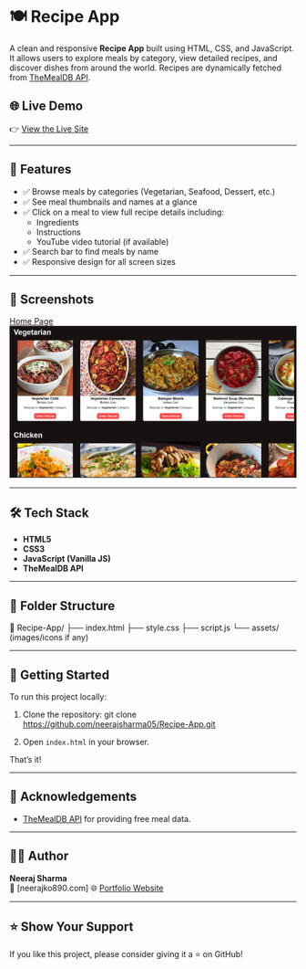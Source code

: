 # 🍽️ Recipe App

A clean and responsive **Recipe App** built using HTML, CSS, and JavaScript. It allows users to explore meals by category, view detailed recipes, and discover dishes from around the world. Recipes are dynamically fetched from [TheMealDB API](https://www.themealdb.com/).

## 🌐 Live Demo

👉 [View the Live Site](https://neerajsharma05.github.io/Recipe-App/)

---

## 📌 Features

- ✅ Browse meals by categories (Vegetarian, Seafood, Dessert, etc.)
- ✅ See meal thumbnails and names at a glance
- ✅ Click on a meal to view full recipe details including:
  - Ingredients
  - Instructions
  - YouTube video tutorial (if available)
- ✅ Search bar to find meals by name
- ✅ Responsive design for all screen sizes

---

## 📸 Screenshots

[Home Page](imges/home-page.jpg) <!-- (Optional: Replace with actual screenshot URL) -->
![Recipe Detail Page](imges/categories.png)

---

## 🛠️ Tech Stack

- **HTML5**
- **CSS3**
- **JavaScript (Vanilla JS)**
- **TheMealDB API**

---

## 📁 Folder Structure
📁 Recipe-App/
├── index.html
├── style.css
├── script.js
└── assets/ (images/icons if any)




---

## 🚀 Getting Started

To run this project locally:

1. Clone the repository:
git clone https://github.com/neerajsharma05/Recipe-App.git

2. Open `index.html` in your browser.

That’s it!

---

## 🙌 Acknowledgements

- [TheMealDB API](https://www.themealdb.com/) for providing free meal data.

---

## 👨‍💻 Author

**Neeraj Sharma**  
📧 [neerajko890.com] 
🌐 [Portfolio Website](https://neerajsharma05.github.io/my-portfolio/) 

---

## ⭐ Show Your Support

If you like this project, please consider giving it a ⭐ on GitHub!



